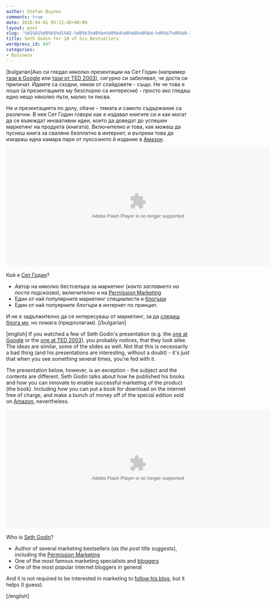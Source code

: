 ```yaml
---
author: Stefan Buynov
comments: true
date: 2010-04-01 05:12:46+00:00
layout: post
slug: '%d1%81%d0%b5%d1%82-%d0%b3%d0%be%d0%b4%d0%b8%d0%bd-%d0%b7%d0%b0-10-%d1%81%d0%b2%d0%be%d0%b8-%d0%b1%d0%b5%d1%81%d1%82%d1%81%d0%b5%d0%bb%d1%8a%d1%80%d0%b0'
title: Seth Godin for 10 of his Bestsellers
wordpress_id: 607
categories:
- Business
---
```


[bulgarian]Ако си гледал няколко презентации на Сет Годин (например [тази в Google](http://www.youtube.com/watch?v=AZnYRaQfjK4) или [тази от TED 2003](http://www.youtube.com/watch?v=xBIVlM435Zg)), сигурно си забелявал, че доста си приличат. Идеите са сходни, някои от слайдовете - също. Не че това е лошо (а презентациите му безспорно са интересни) - просто ако гледаш едно нещо няколко пъти, малко ти писва.

Не и презентацията по долу, обаче - темата и самото съдържание са различни. В нея Сет Годин говори как е издавал книгите си и как могат да се въвеждат иновативни идеи, които да доведат до успешен маркетинг на продукта (книгата). Включително и това, как можеш да пуснеш книга за сваляне безплатно в интернет, и въпреки това да изкараш една камара пари от луксозното й издание в [Амазон](http://www.amazon.com).

<object classid="clsid:d27cdb6e-ae6d-11cf-96b8-444553540000" width="720" height="326" codebase="http://download.macromedia.com/pub/shockwave/cabs/flash/swflash.cab#version=6,0,40,0"><param name="src" value="http://blip.tv/play/AbvOWgI" /><param name="allowfullscreen" value="true" /><embed type="application/x-shockwave-flash" width="720" height="326" src="http://blip.tv/play/AbvOWgI" allowfullscreen="true"></embed></object>


Кой е [Сет Годин](http://en.wikipedia.org/wiki/Seth_Godin)?
	
  * Автор на няколко бестселъра за маркетинг (_както заглавието на поста подсказва_), включително и на [Permission Marketing](http://en.wikipedia.org/wiki/Permission_marketing)
  * Един от най популярните маркетинг специалисти и [блогъри](http://sethgodin.typepad.com/)
  * Един от най попуярните блогъри в интернет по принцип.

И не е задължително да се интересуваш от маркетинг, за да [следиш блога му](http://feeds.feedburner.com/typepad/sethsmainblog), но помага (предполагам).
[/bulgarian]

[english]
If you watched a few of Seth Godin's presentation (e.g. the [one at Google](http://www.youtube.com/watch?v=AZnYRaQfjK4) or the [one at TED 2003](http://www.youtube.com/watch?v=xBIVlM435Zg)), you probably notices, that they look alike. The ideas are similar, some of the slides as well. Not that this is necessarily a bad thing (and his presentations are interesting, without a doubt) - it's just that when you see something several times, you're fed with it.

The presentation below, however, is an exception - the subject and the contents are different. Seth Godin talks about how he published his books and how you can innovate to enable successful marketing of the product (the book). Including how you can put a book for download on the internet free of charge, and make a bunch of money off of the special edition sold on [Amazon](http://www.amazon.com), nevertheless.

<object classid="clsid:d27cdb6e-ae6d-11cf-96b8-444553540000" width="720" height="326" codebase="http://download.macromedia.com/pub/shockwave/cabs/flash/swflash.cab#version=6,0,40,0"><param name="src" value="http://blip.tv/play/AbvOWgI" /><param name="allowfullscreen" value="true" /><embed type="application/x-shockwave-flash" width="720" height="326" src="http://blip.tv/play/AbvOWgI" allowfullscreen="true"></embed></object>


Who is [Seth Godin](http://en.wikipedia.org/wiki/Seth_Godin)?

  * Author of several marketing bestsellers (_as the post title suggests_), including the [Permission  Marketing](http://en.wikipedia.org/wiki/Permission_marketing)
  * One of the most famous marketing specialists and [bloggers](http://sethgodin.typepad.com/)
  * One of the most popular internet bloggers in general

And it is not required to be interested in marketing to [follow his blog](http://feeds.feedburner.com/typepad/sethsmainblog), but it helps (I guess).

[/english]
